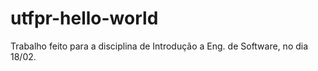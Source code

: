 # utfpr-hello-world
Trabalho feito para a disciplina de Introdução a Eng. de Software, no dia 18/02.
